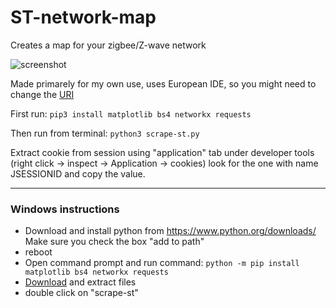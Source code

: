 # ST-network-map
Creates a map for your zigbee/Z-wave network

![screenshot](https://raw.githubusercontent.com/TekniskSupport/ST-zigbee-network-map/master/screenshot.png "screenshot")

Made primarely for my own use, uses European IDE, so you might need to change the [URI](https://github.com/TekniskSupport/ST-zigbee-network-map/blob/master/_scrape.py#L8)

First run:
`pip3 install matplotlib bs4 networkx requests`

Then run from terminal:
`python3 scrape-st.py`

Extract cookie from session using "application" tab under developer tools (right click -> inspect -> Application -> cookies)
look for the one with name JSESSIONID and copy the value.
____

### Windows instructions

- Download and install python from 
https://www.python.org/downloads/ Make sure you check the box
 "add to path"
- reboot
- Open command prompt and run command: `python -m pip install matplotlib bs4 networkx requests`
- [Download](https://github.com/TekniskSupport/ST-zigbee-network-map/archive/master.zip) and extract files
- double click on "scrape-st"
